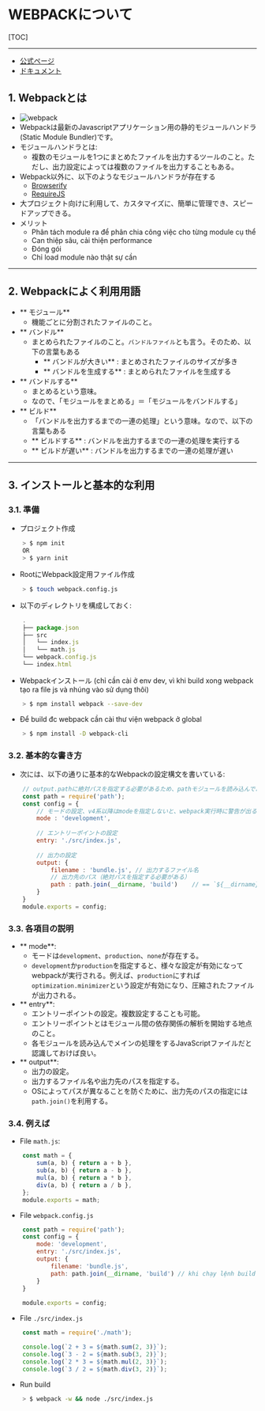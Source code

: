 # WEBPACKについて

[TOC]

- - -

- [公式ページ](https://webpack.js.org/)
- [ドキュメント](https://webpack.js.org/concepts/)

## 1. Webpackとは
- ![webpack](http://i.imgur.com/iy9HXob.png)
- Webpackは最新のJavascriptアプリケーション用の静的モジュールハンドラ (Static Module Bundler)です。
- モジュールハンドラとは:
	- 複数のモジュールを1つにまとめたファイルを出力するツールのこと。ただし、出力設定によっては複数のファイルを出力することもある。
- Webpack以外に、以下のようなモジュールハンドラが存在する
	- [Browserify](http://browserify.org/)
	- [RequireJS](https://requirejs.org/)
- 大プロジェクト向けに利用して、カスタマイズに、簡単に管理でき、スピードアップできる。
- メリット
	- Phân tách module ra để phân chia công việc cho từng module cụ thể
	- Can thiệp sâu, cải thiện performance
	- Đóng gói
	- Chỉ load module nào thật sự cần 

- - -

## 2. Webpackによく利用用語
- ** モジュール**
	- 機能ごとに分割されたファイルのこと。
- ** バンドル**
	- まとめられたファイルのこと。`バンドルファイル`とも言う。そのため、以下の言葉もある
		- ** バンドルが大きい** : まとめされたファイルのサイズが多き
		- ** バンドルを生成する** : まとめられたファイルを生成する
- ** バンドルする**
	- まとめるという意味。
	- なので、「モジュールをまとめる」＝「モジュールをバンドルする」
- ** ビルド**
	- 「バンドルを出力するまでの一連の処理」という意味。なので、以下の言葉もある
	- ** ビルドする** : バンドルを出力するまでの一連の処理を実行する
	- ** ビルドが遅い** : バンドルを出力するまでの一連の処理が遅い

- - -

## 3. インストールと基本的な利用

### 3.1. 準備
- プロジェクト作成
```bash
	> $ npm init
	OR
	> $ yarn init
```
- RootにWebpack設定用ファイル作成
```bash
	> $ touch webpack.config.js
```
- 以下のディレクトリを構成しておく:
```javascript
	.
	├── package.json
	├── src
	│   └── index.js
	│   └── math.js
	└── webpack.config.js
	└── index.html
```
- Webpackインストール (chỉ cần cài ở env dev, vì khi build xong webpack tạo ra file js và nhúng vào sử dụng thôi)
```bash
	> $ npm install webpack --save-dev
```
- Để build đc webpack cần cài thư viện webpack ở global
```bash
	> $ npm install -D webpack-cli
```

### 3.2. 基本的な書き方
- 次には、以下の通りに基本的なWebpackの設定構文を書いている:
```javascript
	// output.pathに絶対パスを指定する必要があるため、pathモジュールを読み込んでおく
	const path = require('path');
	const config = {
		// モードの設定、v4系以降はmodeを指定しないと、webpack実行時に警告が出る
		mode : 'development',
		
		// エントリーポイントの設定
		entry: './src/index.js',
		
		// 出力の設定
		output: {
			filename : 'bundle.js',	// 出力するファイル名
			// 出力先のパス（絶対パスを指定する必要がある）
			path : path.join(__dirname, 'build')	// == `${__dirname}/output`
		}
	}
	module.exports = config;
```

### 3.3. 各項目の説明
- ** mode**:
	- モードは`development`、`production`、`none`が存在する。
	- `development`か`production`を指定すると、様々な設定が有効になってwebpackが実行される。例えば、`production`にすれば`optimization.minimizer`という設定が有効になり、圧縮されたファイルが出力される。
- ** entry**:
	- エントリーポイントの設定。複数設定することも可能。
	- エントリーポイントとはモジュール間の依存関係の解析を開始する地点のこと。
	- 各モジュールを読み込んでメインの処理をするJavaScriptファイルだと認識しておけば良い。
- ** output**:
	- 出力の設定。
	- 出力するファイル名や出力先のパスを指定する。
	- OSによってパスが異なることを防ぐために、出力先のパスの指定には`path.join()`を利用する。

### 3.4. 例えば
- File `math.js`:
```javascript
	const math = {
		sum(a, b) { return a + b },
		sub(a, b) { return a - b },
		mul(a, b) { return a * b },
		div(a, b) { return a / b },
	};
	module.exports = math;
```

- File `webpack.config.js`
```javascript
	const path = require('path');
	const config = {
		mode: 'development',
		entry: './src/index.js',
		output: {
			filename: 'bundle.js',
			path: path.join(__dirname, 'build')	// khi chạy lệnh build webpack thì sẽ tạo ra folder build, trong folder này sẽ tạo ra file bundle.js
		}
	}
	
	module.exports = config;
```
- File `./src/index.js`
```javascript
	const math = require('./math');

	console.log(`2 + 3 = ${math.sum(2, 3)}`);
	console.log(`3 - 2 = ${math.sub(3, 2)}`);
	console.log(`2 * 3 = ${math.mul(2, 3)}`);
	console.log(`3 / 2 = ${math.div(3, 2)}`);
```
- Run build
```bash
	> $ webpack -w && node ./src/index.js
```